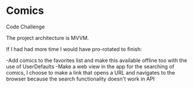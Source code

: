 # Comics
Code Challenge

The project architecture is MVVM. 


If I had had more time I would have pro-rotated to finish:


-Add comics to the favorites list and make this available offline too with the use of UserDefaults 
-Make a web view in the app for the searching of comics, I choose to make a link that opens a URL and navigates to the browser because the search functionality doesn't work in API

